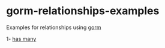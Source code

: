 # gorm-relationships-examples

Examples for relationships using [gorm](https://github.com/go-gorm/gorm)

1- [has many](https://github.com/harranali/gorm-relationships-examples/tree/main/has-many)
